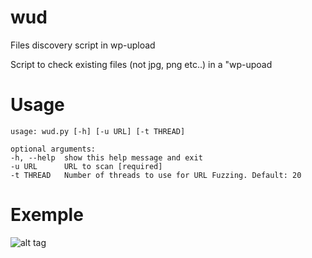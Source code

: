 # wud
Files discovery script in wp-upload

Script to check existing files (not jpg, png etc..) in a "wp-upoad


# Usage

```
usage: wud.py [-h] [-u URL] [-t THREAD]

optional arguments:
-h, --help  show this help message and exit
-u URL      URL to scan [required]
-t THREAD   Number of threads to use for URL Fuzzing. Default: 20
```

# Exemple

![alt tag](https://github.com/c0dejump/wud/blob/main/static/exemple.png)
